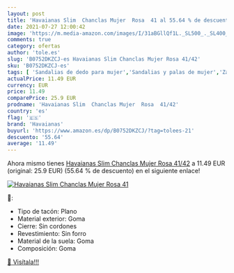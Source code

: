 ```yaml
---
layout: post
title: 'Havaianas Slim  Chanclas Mujer  Rosa  41 al 55.64 % de descuento'
date: 2021-07-27 12:00:42
image: 'https://m.media-amazon.com/images/I/31aBGllQf1L._SL500_._SL400_.jpg'
comments: true
category: ofertas
author: 'tole.es'
slug: 'B0752DKZCJ-es Havaianas Slim Chanclas Mujer Rosa 41/42'
sku: 'B0752DKZCJ-es'
tags: [ 'Sandalias de dedo para mujer','Sandalias y palas de mujer','Zapatos','Zapatos para mujer','Zapatos y complementos','chanclas','havaianas', ]
actualPrice: 11.49 EUR
currency: EUR
price: 11.49
comparePrice: 25.9 EUR
prodname: 'Havaianas Slim  Chanclas Mujer  Rosa  41/42'
country: 'es'
flag: '🇪🇸'
brand: 'Havaianas'
buyurl: 'https://www.amazon.es/dp/B0752DKZCJ/?tag=tolees-21'
descuento: '55.64'
average: '11.49'
---
```


Ahora mismo tienes [Havaianas Slim  Chanclas Mujer  Rosa  41/42](https://www.amazon.es/dp/B0752DKZCJ/?tag=tolees-21) a 11.49 EUR (original: 25.9 EUR) (55.64 %  de descuento) en el siguiente enlace!

[![Havaianas Slim  Chanclas Mujer  Rosa  41](https://m.media-amazon.com/images/I/31aBGllQf1L._SL500_._SL400_.jpg)](https://www.amazon.es/dp/B0752DKZCJ/?tag=tolees-21)

🔎:

- Tipo de tacón: Plano
- Material exterior: Goma
- Cierre: Sin cordones
- Revestimiento: Sin forro
- Material de la suela: Goma
- Composición: Goma

[🛒 Visítala!!!](https://www.amazon.es/dp/B0752DKZCJ/?tag=tolees-21)
